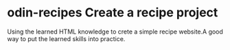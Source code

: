 # odin-recipes Create a recipe project

Using the learned HTML knowledge to crete a simple recipe website.A good way to put the learned skills into practice.
